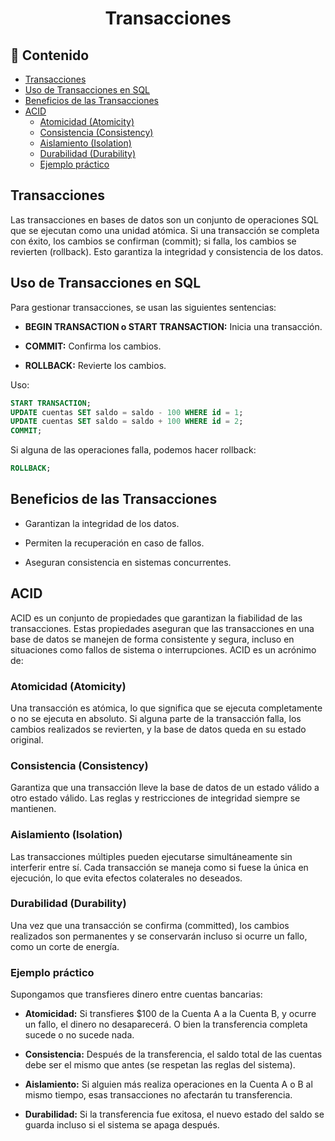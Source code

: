 <h1 align="center">Transacciones</h1>

<h2>📑 Contenido</h2>

- [Transacciones](#transacciones)
- [Uso de Transacciones en SQL](#uso-de-transacciones-en-sql)
- [Beneficios de las Transacciones](#beneficios-de-las-transacciones)
- [ACID](#acid)
  - [Atomicidad (Atomicity)](#atomicidad-atomicity)
  - [Consistencia (Consistency)](#consistencia-consistency)
  - [Aislamiento (Isolation)](#aislamiento-isolation)
  - [Durabilidad (Durability)](#durabilidad-durability)
  - [Ejemplo práctico](#ejemplo-práctico)

## Transacciones

Las transacciones en bases de datos son un conjunto de operaciones SQL que se ejecutan como una unidad atómica. Si una transacción se completa con éxito, los cambios se confirman (commit); si falla, los cambios se revierten (rollback). Esto garantiza la integridad y consistencia de los datos.

## Uso de Transacciones en SQL

Para gestionar transacciones, se usan las siguientes sentencias:

- **BEGIN TRANSACTION o START TRANSACTION:** Inicia una transacción.

- **COMMIT:** Confirma los cambios.

- **ROLLBACK:** Revierte los cambios.

Uso:

```sql
START TRANSACTION;
UPDATE cuentas SET saldo = saldo - 100 WHERE id = 1;
UPDATE cuentas SET saldo = saldo + 100 WHERE id = 2;
COMMIT;
```

Si alguna de las operaciones falla, podemos hacer rollback:

```sql
ROLLBACK;
```

## Beneficios de las Transacciones

- Garantizan la integridad de los datos.

- Permiten la recuperación en caso de fallos.

- Aseguran consistencia en sistemas concurrentes.

## ACID

ACID es un conjunto de propiedades que garantizan la fiabilidad de las transacciones. Estas propiedades aseguran que las transacciones en una base de datos se manejen de forma consistente y segura, incluso en situaciones como fallos de sistema o interrupciones. ACID es un acrónimo de:

### Atomicidad (Atomicity)

Una transacción es atómica, lo que significa que se ejecuta completamente o no se ejecuta en absoluto. Si alguna parte de la transacción falla, los cambios realizados se revierten, y la base de datos queda en su estado original.

### Consistencia (Consistency)

Garantiza que una transacción lleve la base de datos de un estado válido a otro estado válido. Las reglas y restricciones de integridad siempre se mantienen.

### Aislamiento (Isolation)

Las transacciones múltiples pueden ejecutarse simultáneamente sin interferir entre sí. Cada transacción se maneja como si fuese la única en ejecución, lo que evita efectos colaterales no deseados.

### Durabilidad (Durability)

Una vez que una transacción se confirma (committed), los cambios realizados son permanentes y se conservarán incluso si ocurre un fallo, como un corte de energía.

### Ejemplo práctico

Supongamos que transfieres dinero entre cuentas bancarias:

- **Atomicidad:** Si transfieres $100 de la Cuenta A a la Cuenta B, y ocurre un fallo, el dinero no desaparecerá. O bien la transferencia completa sucede o no sucede nada.

- **Consistencia:** Después de la transferencia, el saldo total de las cuentas debe ser el mismo que antes (se respetan las reglas del sistema).

- **Aislamiento:** Si alguien más realiza operaciones en la Cuenta A o B al mismo tiempo, esas transacciones no afectarán tu transferencia.

- **Durabilidad:** Si la transferencia fue exitosa, el nuevo estado del saldo se guarda incluso si el sistema se apaga después.
